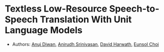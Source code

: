 # Textless Low-Resource Speech-to-Speech Translation With Unit Language Models
- Authors: [Anuj Diwan](https://ajd12342.github.io/), [Anirudh Srinivasan](https://dblp.org/pid/199/2922.html), [David Harwath](https://www.cs.utexas.edu/~harwath/), [Eunsol Choi](https://www.cs.utexas.edu/~eunsol/)
